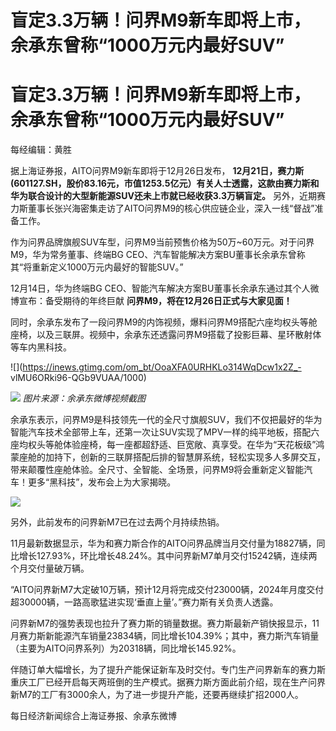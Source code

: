 # 盲定3.3万辆！问界M9新车即将上市，余承东曾称“1000万元内最好SUV”

# 盲定3.3万辆！问界M9新车即将上市，余承东曾称“1000万元内最好SUV”

每经编辑：黄胜

据上海证券报，AITO问界M9新车即将于12月26日发布，
**12月21日，赛力斯(601127.SH，股价83.16元，市值1253.5亿元）有关人士透露，这款由赛力斯和华为联合设计的大型新能源SUV还未上市就已经收获3.3万辆盲定。**
另外，近期赛力斯董事长张兴海密集走访了AITO问界M9的核心供应链企业，深入一线“督战”准备工作。

作为问界品牌旗舰SUV车型，问界M9当前预售价格为50万~60万元。对于问界M9，华为常务董事、终端BG
CEO、汽车智能解决方案BU董事长余承东曾称其“将重新定义1000万元内最好的智能SUV。”

12月14日，华为终端BG CEO、智能汽车解决方案BU董事长余承东通过其个人微博宣布：备受期待的年终巨献
**问界M9，将在12月26日正式与大家见面！**

同时，余承东发布了一段问界M9的内饰视频，爆料问界M9搭配六座均权头等舱座椅，以及三联屏。视频中，余承东还透露问界M9搭载了投影巨幕、星环散射体等车内黑科技。

![](https://inews.gtimg.com/om_bt/OoaXFA0URHKLo314WqDcw1x2Z_-
vlMU6ORki96-QGb9VUAA/1000)

![](https://inews.gtimg.com/om_bt/OAYAapb14Ckuxd8m9K1j0lUZMd8WGJUq3RpnJDLtvksIEAA/1000)
_图片来源：余承东微博视频截图_

余承东表示，问界M9是科技领先一代的全尺寸旗舰SUV，我们不仅把最好的华为智能汽车技术全部带上车，还第一次让SUV实现了MPV一样的纯平地板，搭配六座均权头等舱体验座椅，每一座都超舒适、巨宽敞、真享受。在华为“天花板级”鸿蒙座舱的加持下，创新的三联屏搭配后排的智慧屏系统，轻松实现多人多屏交互，带来颠覆性座舱体验。全尺寸、全智能、全场景，问界M9将会重新定义智能汽车！更多“黑科技”，发布会上为大家揭晓。

![](https://inews.gtimg.com/om_bt/OPd4xL7VRjmvmkJkVkctH8QGoXufCQ7_Luzy3Pd4mcy8sAA/1000)

另外，此前发布的问界新M7已在过去两个月持续热销。

11月最新数据显示，华为和赛力斯合作的AITO问界品牌当月交付量为18827辆，同比增长127.93%，环比增长48.24%。其中问界新M7单月交付15242辆，连续两个月交付量破万辆。

“AITO问界新M7大定破10万辆，预计12月将完成交付23000辆，2024年月度交付超30000辆，一路高歌猛进实现‘垂直上量’。”赛力斯有关负责人透露。

问界新M7的强势表现也拉升了赛力斯的销量数据。赛力斯最新产销快报显示，11月赛力斯新能源汽车销量23834辆，同比增长104.39%；其中，赛力斯汽车销量（主要为AITO问界系列）为20318辆，同比增长145.92%。

伴随订单大幅增长，为了提升产能保证新车及时交付。专门生产问界新车的赛力斯重庆工厂已经开启每天两班倒的生产模式。据赛力斯方面此前介绍，现在生产问界新M7的工厂有3000余人，为了进一步提升产能，还要再继续扩招2000人。

每日经济新闻综合上海证券报、余承东微博

